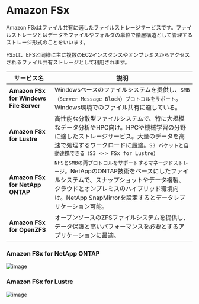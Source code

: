 # Amazon FSx

Amazon FSxはファイル共有に適したファイルストレージサービスです。ファイルストレージとはデータをファイルやフォルダの単位で階層構造として管理するストレージ形式のことをいいます。

FSxは、EFSと同様に主に複数のEC2インスタンスやオンプレミスからアクセスされるファイル共有ストレージとして利用されます。

| サービス名                       | 説明 |
|--------------------------------|-----------------------------------------------------------|
| **Amazon FSx for Windows File Server** | Windowsベースのファイルシステムを提供し、`SMB（Server Message Block）プロトコルをサポート`。Windows環境でのファイル共有に適している。 |
| **Amazon FSx for Lustre**        | 高性能な分散型ファイルシステムで、特に大規模なデータ分析やHPC向け。HPCや機械学習の分野に適したストレージサービス。大量のデータを高速で処理するワークロードに最適。`S3 バケットと自動連携できる（S3 <-> FSx for Lustre）` |
| **Amazon FSx for NetApp ONTAP**  | `NFSとSMBの両プロトコルをサポートするマネージドストレージ`。NetAppのONTAP技術をベースにしたファイルシステムで、スナップショットやデータ複製、クラウドとオンプレミスのハイブリッド環境向け。NetApp SnapMirrorを設定するとデータレプリケーション可能。 |
| **Amazon FSx for OpenZFS**       | オープンソースのZFSファイルシステムを提供し、データ保護と高いパフォーマンスを必要とするアプリケーションに最適。 |


### Amazon FSx for NetApp ONTAP

![image](https://ping-t-resouces.com/uploads/question_image/file/26239/kk64985.jpg?t=1712034655)


### Amazon FSx for Lustre

![image](https://ping-t-resouces.com/uploads/question_image/file/26390/k65124.jpg?t=1715836235)
